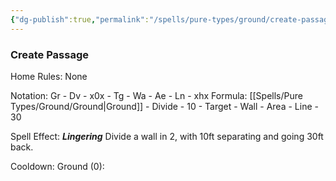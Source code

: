 ```yaml
---
{"dg-publish":true,"permalink":"/spells/pure-types/ground/create-passage/"}
---
```


### Create Passage
Home Rules: None

Notation: Gr - Dv - x0x - Tg - Wa - Ae - Ln - xhx 
Formula: [[Spells/Pure Types/Ground/Ground\|Ground]] - Divide - 10 - Target - Wall - Area - Line - 30

Spell Effect: ***Lingering*** 
Divide a wall in 2, with 10ft separating and going 30ft back. 

Cooldown: 
Ground (0):